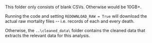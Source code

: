 This folder only consists of blank CSVs. Otherwise would be 10GB+. 

Running the code and setting `REDOWNLOAD_RAW = True` will download the actual raw mortality files -- i.e. records of each and every death.

Otherwise, the `..\cleaned_data\` folder contains the cleaned data that extracts the relevant data for this analysis.
